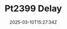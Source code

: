 ---
title: "Pt2399 Delay"
description: 
date: 2025-03-10T15:27:34Z
image: DSC06868.jpg
math: 
license: 
hidden: false
comments: true
draft: true
---